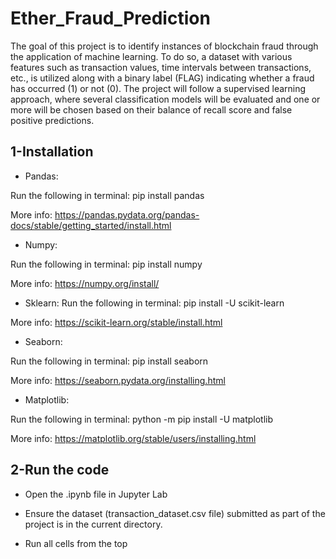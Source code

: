 # Ether_Fraud_Prediction
The goal of this project is to identify instances of blockchain fraud through the application of machine learning. To do so, a dataset with various features such as transaction values, time intervals between transactions, etc., is utilized along with a binary label (FLAG) indicating whether a fraud has occurred (1) or not (0). The project will follow a supervised learning approach, where several classification models will be evaluated and one or more will be chosen based on their balance of recall score and false positive predictions.
## 1-Installation
- Pandas: 

Run the following in terminal: pip install pandas 

More info: https://pandas.pydata.org/pandas-docs/stable/getting_started/install.html

- Numpy:

Run the following in terminal: pip install numpy 

More info: https://numpy.org/install/

- Sklearn: 
Run the following in terminal: pip install -U scikit-learn 

More info: https://scikit-learn.org/stable/install.html

- Seaborn: 

Run the following in terminal: pip install seaborn 

More info: https://seaborn.pydata.org/installing.html

- Matplotlib: 

Run the following in terminal: python -m pip install -U matplotlib

More info: https://matplotlib.org/stable/users/installing.html

## 2-Run the code

- Open the .ipynb file in Jupyter Lab 

- Ensure the dataset (transaction_dataset.csv file) submitted as part of the project is 
in the current directory. 

- Run all cells from the top 
